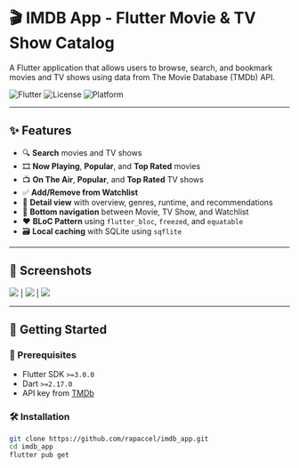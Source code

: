 # 🎬 IMDB App - Flutter Movie & TV Show Catalog

A Flutter application that allows users to browse, search, and bookmark movies and TV shows using data from The Movie Database (TMDb) API.

![Flutter](https://img.shields.io/badge/Flutter-Enabled-blue)
![License](https://img.shields.io/github/license/rapaccel/imdb_app)
![Platform](https://img.shields.io/badge/platform-android%20%7C%20ios-lightgrey)

---

## ✨ Features

- 🔍 **Search** movies and TV shows
- 🎞️ **Now Playing**, **Popular**, and **Top Rated** movies
- 📺 **On The Air**, **Popular**, and **Top Rated** TV shows
- ✅ **Add/Remove from Watchlist**
- 📄 **Detail view** with overview, genres, runtime, and recommendations
- 🧭 **Bottom navigation** between Movie, TV Show, and Watchlist
- ❤️ **BLoC Pattern** using `flutter_bloc`, `freezed`, and `equatable`
- 🗃️ **Local caching** with SQLite using `sqflite`

---

## 📱 Screenshots

![](screenshoots/ss1.jpeg) | ![](screenshoots/ss2.jpeg) | ![](screenshoots/ss3.jpeg)

---

## 🚀 Getting Started

### 🔧 Prerequisites

- Flutter SDK `>=3.0.0`
- Dart `>=2.17.0`
- API key from [TMDb](https://www.themoviedb.org/)

### 🛠️ Installation

```bash
git clone https://github.com/rapaccel/imdb_app.git
cd imdb_app
flutter pub get
```
